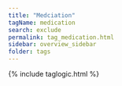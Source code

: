```yaml
---
title: "Medciation"
tagName: medication
search: exclude
permalink: tag_medication.html
sidebar: overview_sidebar
folder: tags
---
```

{% include taglogic.html %}
